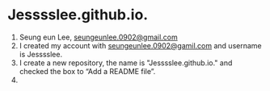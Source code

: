 # Jesssslee.github.io.
1. Seung eun Lee, seungeunlee.0902@gmail.com
2. I created my account with seungeunlee.0902@gamil.com and username is Jesssslee.
3. I create a new repository, the name is "Jesssslee.github.io." and checked the box to “Add a README file”.
4. 
